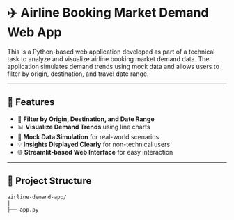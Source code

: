 # ✈️ Airline Booking Market Demand Web App

This is a Python-based web application developed as part of a technical task to analyze and visualize airline booking market demand data. The application simulates demand trends using mock data and allows users to filter by origin, destination, and travel date range.

---

## 🚀 Features

- 📅 **Filter by Origin, Destination, and Date Range**
- 📊 **Visualize Demand Trends** using line charts
- 📁 **Mock Data Simulation** for real-world scenarios
- 💡 **Insights Displayed Clearly** for non-technical users
- 🌐 **Streamlit-based Web Interface** for easy interaction

---

## 📂 Project Structure

```bash
airline-demand-app/
│
├── app.py
